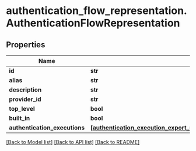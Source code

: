 # authentication_flow_representation.AuthenticationFlowRepresentation

## Properties
Name | Type | Description | Notes
------------ | ------------- | ------------- | -------------
**id** | **str** |  | [optional] 
**alias** | **str** |  | [optional] 
**description** | **str** |  | [optional] 
**provider_id** | **str** |  | [optional] 
**top_level** | **bool** |  | [optional] 
**built_in** | **bool** |  | [optional] 
**authentication_executions** | [**[authentication_execution_export_representation.AuthenticationExecutionExportRepresentation]**](AuthenticationExecutionExportRepresentation.md) |  | [optional] 

[[Back to Model list]](../README.md#documentation-for-models) [[Back to API list]](../README.md#documentation-for-api-endpoints) [[Back to README]](../README.md)


